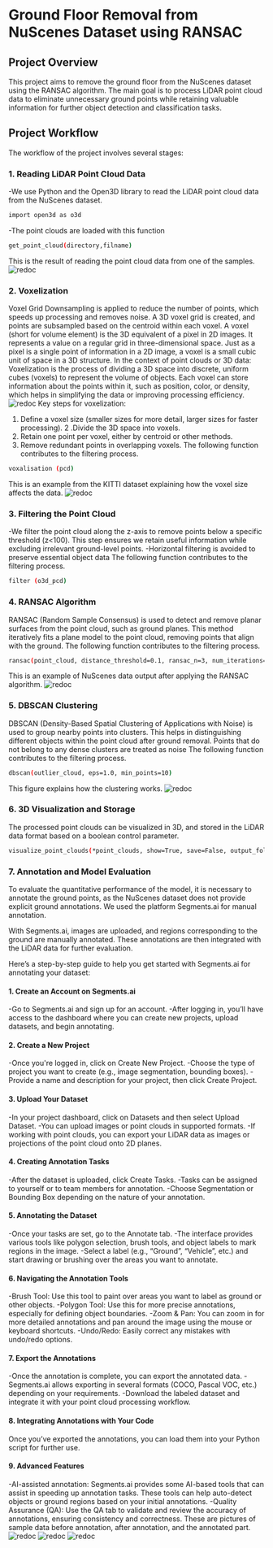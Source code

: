 # Ground Floor Removal from NuScenes Dataset using RANSAC
## Project Overview
This project aims to remove the ground floor from the NuScenes dataset using the RANSAC algorithm. The main goal is to process LiDAR point cloud data to eliminate unnecessary ground points while retaining valuable information for further object detection and classification tasks.

## Project Workflow
The workflow of the project involves several stages:

### 1. Reading LiDAR Point Cloud Data
-We use Python and the Open3D library to read the LiDAR point cloud data from the NuScenes dataset.

```sh 
import open3d as o3d

```
-The point clouds are loaded with this function
```sh 
get_point_cloud(directory,filname)
```
This is the result of reading the point cloud data from one of the samples.
![redoc](https://github.com/rim373/ransac/blob/main/000.png)
### 2. Voxelization
Voxel Grid Downsampling is applied to reduce the number of points, which speeds up processing and removes noise. A 3D voxel grid is created, and points are subsampled based on the centroid within each voxel.
A voxel (short for volume element) is the 3D equivalent of a pixel in 2D images. It represents a value on a regular grid in three-dimensional space. Just as a pixel is a single point of information in a 2D image, a voxel is a small cubic unit of space in a 3D structure.
In the context of point clouds or 3D data:
Voxelization is the process of dividing a 3D space into discrete, uniform cubes (voxels) to represent the volume of objects.
Each voxel can store information about the points within it, such as position, color, or density, which helps in simplifying the data or improving processing efficiency.
![redoc](https://github.com/rim373/ransac/blob/main/voxel_by_size.png)
Key steps for voxelization:
1. Define a voxel size (smaller sizes for more detail, larger sizes for faster processing).
2 .Divide the 3D space into voxels.
3. Retain one point per voxel, either by centroid or other methods.
4. Remove redundant points in overlapping voxels.
The following function contributes to the filtering process.
```sh 
voxalisation (pcd)
```
This is an example from the KITTI dataset explaining how the voxel size affects the data.
![redoc](https://github.com/rim373/ransac/blob/main/voxel_by_size.png)
### 3. Filtering the Point Cloud
-We filter the point cloud along the z-axis to remove points below a specific threshold (z<100). This step ensures we retain useful information while excluding irrelevant ground-level points.
-Horizontal filtering is avoided to preserve essential object data
The following function contributes to the filtering process.
```sh 
filter (o3d_pcd)
```
### 4. RANSAC Algorithm
RANSAC (Random Sample Consensus) is used to detect and remove planar surfaces from the point cloud, such as ground planes. This method iteratively fits a plane model to the point cloud, removing points that align with the ground.
The following function contributes to the filtering process.
```sh 
ransac(point_cloud, distance_threshold=0.1, ransac_n=3, num_iterations=100000)
```
This is an example of NuScenes data output after applying the RANSAC algorithm.
![redoc](https://github.com/rim373/ransac/blob/main/00000.png)
### 5. DBSCAN Clustering 
DBSCAN (Density-Based Spatial Clustering of Applications with Noise) is used to group nearby points into clusters. This helps in distinguishing different objects within the point cloud after ground removal.
Points that do not belong to any dense clusters are treated as noise
The following function contributes to the filtering process.
```sh 
dbscan(outlier_cloud, eps=1.0, min_points=10)
```
This figure explains how the clustering works.
![redoc](https://github.com/rim373/ransac/blob/main/culstur.png)
### 6. 3D Visualization and Storage
The processed point clouds can be visualized in 3D, and stored in the LiDAR data format based on a boolean control parameter.
```sh 
visualize_point_clouds(*point_clouds, show=True, save=False, output_folder='output', filename='new_lidar_point_could_file')
```
### 7. Annotation and Model Evaluation
To evaluate the quantitative performance of the model, it is necessary to annotate the ground points, as the NuScenes dataset does not provide explicit ground annotations.
We used the platform Segments.ai for manual annotation.

With Segments.ai, images are uploaded, and regions corresponding to the ground are manually annotated. These annotations are then integrated with the LiDAR data for further evaluation.

Here’s a step-by-step guide to help you get started with Segments.ai for annotating your dataset:

#### 1. Create an Account on Segments.ai
-Go to Segments.ai and sign up for an account.
-After logging in, you’ll have access to the dashboard where you can create new projects, upload datasets, and begin annotating.
#### 2. Create a New Project
-Once you're logged in, click on Create New Project.
-Choose the type of project you want to create (e.g., image segmentation, bounding boxes).
-Provide a name and description for your project, then click Create Project.
#### 3. Upload Your Dataset
-In your project dashboard, click on Datasets and then select Upload Dataset.
-You can upload images or point clouds in supported formats.
-If working with point clouds, you can export your LiDAR data as images or projections of the point cloud onto 2D planes.


#### 4. Creating Annotation Tasks
-After the dataset is uploaded, click Create Tasks.
-Tasks can be assigned to yourself or to team members for annotation.
-Choose Segmentation or Bounding Box depending on the nature of your annotation.
#### 5. Annotating the Dataset
-Once your tasks are set, go to the Annotate tab.
-The interface provides various tools like polygon selection, brush tools, and object labels to mark regions in the image.
-Select a label (e.g., “Ground”, “Vehicle”, etc.) and start drawing or brushing over the areas you want to annotate.


#### 6. Navigating the Annotation Tools
-Brush Tool: Use this tool to paint over areas you want to label as ground or other objects.
-Polygon Tool: Use this for more precise annotations, especially for defining object boundaries.
-Zoom & Pan: You can zoom in for more detailed annotations and pan around the image using the mouse or keyboard shortcuts.
-Undo/Redo: Easily correct any mistakes with undo/redo options.
#### 7. Export the Annotations
-Once the annotation is complete, you can export the annotated data.
-Segments.ai allows exporting in several formats (COCO, Pascal VOC, etc.) depending on your requirements.
-Download the labeled dataset and integrate it with your point cloud processing workflow.
#### 8. Integrating Annotations with Your Code
Once you’ve exported the annotations, you can load them into your Python script for further use.
#### 9. Advanced Features
-AI-assisted annotation: Segments.ai provides some AI-based tools that can assist in speeding up annotation tasks. These tools can help auto-detect objects or ground regions based on your initial annotations.
-Quality Assurance (QA): Use the QA tab to validate and review the accuracy of annotations, ensuring consistency and correctness.
These are pictures of sample data before annotation, after annotation, and the annotated part.
![redoc](https://github.com/rim373/ransac/blob/main/label3.png)
![redoc](https://github.com/rim373/ransac/blob/main/label1.png)
![redoc](https://github.com/rim373/ransac/blob/main/label2.png)






